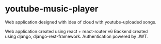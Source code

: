 # youtube-music-player
Web application designed with idea of cloud with youtube-uploaded songs.

Web application created using react + react-router v6
Backend created using django, django-rest-framework. Authentication powered by JWT.
